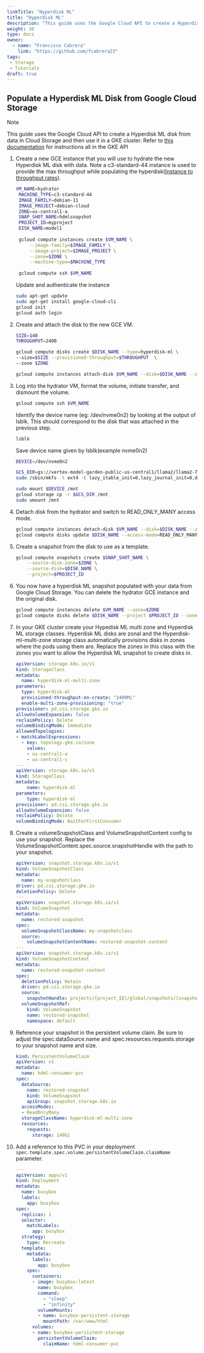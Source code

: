 ```yaml
---
linkTitle: "Hyperdisk ML"
title: "Hyperdisk ML"
description: "This guide uses the Google Cloud API to create a Hyperdisk ML disk from data in Cloud Storage and then use it in a GKE cluster."
weight: 30
type: docs
owner:
  - name: "Francisco Cabrera"
    link: "https://github.com/fcabrera23"
tags:
 - Storage
 - Tutorials
draft: true
---
```

## Populate a Hyperdisk ML Disk from Google Cloud Storage

> [!NOTE]
> This guide uses the Google Cloud API to create a Hyperdisk ML disk from data in Cloud Storage and then use it in a GKE cluster. Refer to [this documentation](https://cloud.google.com/kubernetes-engine/docs/how-to/persistent-volumes/hyperdisk-ml) for instructions all in the GKE API

1. Create a new GCE instance that you will use to hydrate the new Hyperdisk ML disk with data. Note a c3-standard-44 instance is used to provide the max throughput while populating the hyperdisk([Instance to throughput rates](https://cloud.google.com/compute/docs/disks/hyperdisks#performance_limits_for_other_vms)).

	```sh
	VM_NAME=hydrator
	 MACHINE_TYPE=c3-standard-44
	 IMAGE_FAMILY=debian-11
	 IMAGE_PROJECT=debian-cloud
	 ZONE=us-central1-a
	 SNAP_SHOT_NAME=hdmlsnapshot
	 PROJECT_ID=myproject
	 DISK_NAME=model1
	 
	 gcloud compute instances create $VM_NAME \
	     --image-family=$IMAGE_FAMILY \
	     --image-project=$IMAGE_PROJECT \
	     --zone=$ZONE \
	     --machine-type=$MACHINE_TYPE
	 
	 gcloud compute ssh $VM_NAME
	```

	Update and authenticate the instance

	```sh
	sudo apt-get update
	sudo apt-get install google-cloud-cli
	gcloud init
	gcloud auth login
	```

2. Create and attach the disk to the new GCE VM.

	```sh
	SIZE=140
	THROUGHPUT=2400

	gcloud compute disks create $DISK_NAME --type=hyperdisk-ml \
	--size=$SIZE --provisioned-throughput=$THROUGHPUT  \
	--zone $ZONE

	gcloud compute instances attach-disk $VM_NAME --disk=$DISK_NAME --zone=$ZONE 
	```

3. Log into the hydrator VM, format the volume, initiate transfer, and dismount the volume.

	```sh
	gcloud compute ssh $VM_NAME
	```

	Identify the device name (eg: /dev/nvme0n2) by looking at the output of lsblk. This should correspond to the disk that was attached in the previous step. 

	```sh 
	lsblk
	```

	Save device name given by lsblk(example nvme0n2)
	```sh
	DEVICE=/dev/nvme0n2
	```

	```sh
	GCS_DIR=gs://vertex-model-garden-public-us-central1/llama2/llama2-70b-hf 
	sudo /sbin/mkfs -t ext4 -E lazy_itable_init=0,lazy_journal_init=0,discard $DEVICE

	sudo mount $DEVICE /mnt
	gcloud storage cp -r $GCS_DIR /mnt
	sudo umount /mnt
	```

4. Detach disk from the hydrator and switch to READ_ONLY_MANY access mode.
	```sh
	gcloud compute instances detach-disk $VM_NAME --disk=$DISK_NAME --zone=$ZONE
	gcloud compute disks update $DISK_NAME --access-mode=READ_ONLY_MANY  --zone=$ZONE
	```

5. Create a snapshot from the disk to use as a template.

	```sh
	gcloud compute snapshots create $SNAP_SHOT_NAME \
	    --source-disk-zone=$ZONE \
	    --source-disk=$DISK_NAME \
	    --project=$PROJECT_ID
	```

6. You now have a hyperdisk ML snapshot populated with your data from Google Cloud Storage. You can delete the hydrator GCE instance and the original disk.

	```sh
	gcloud compute instances delete $VM_NAME --zone=$ZONE
	gcloud compute disks delete $DISK_NAME --project $PROJECT_ID --zone $ZONE
	```

7. In your GKE cluster create your Hypedisk ML multi zone and Hyperdisk ML storage classes. Hyperdisk ML disks are zonal and the Hyperdisk-ml-multi-zone storage class automatically provisions disks in zones where the pods using them are. 
Replace the zones in this class with the zones you want to allow the Hyperdisk ML snapshot to create disks in. 

	```yaml
	apiVersion: storage.k8s.io/v1
	kind: StorageClass
	metadata:
	  name: hyperdisk-ml-multi-zone
	parameters:
	  type: hyperdisk-ml
	  provisioned-throughput-on-create: "2400Mi"
	  enable-multi-zone-provisioning: "true"
	provisioner: pd.csi.storage.gke.io
	allowVolumeExpansion: false
	reclaimPolicy: Delete
	volumeBindingMode: Immediate
	allowedTopologies:
	- matchLabelExpressions:
	  - key: topology.gke.io/zone
	    values:
	    - us-central1-a
	    - us-central1-c
	--- 
	apiVersion: storage.k8s.io/v1
	kind: StorageClass
	metadata:
	    name: hyperdisk-ml
	parameters:
	    type: hyperdisk-ml
	provisioner: pd.csi.storage.gke.io
	allowVolumeExpansion: false
	reclaimPolicy: Delete
	volumeBindingMode: WaitForFirstConsumer
	```

7. Create a volumeSnapshotClass and VolumeSnapshotContent config to use your snapshot. Replace the VolumeSnapshotContent.spec.source.snapshotHandle with the path to your snapshot. 

	```yaml
	apiVersion: snapshot.storage.k8s.io/v1
	kind: VolumeSnapshotClass
	metadata:
	  name: my-snapshotclass
	driver: pd.csi.storage.gke.io
	deletionPolicy: Delete
	---
	apiVersion: snapshot.storage.k8s.io/v1
	kind: VolumeSnapshot
	metadata:
	  name: restored-snapshot
	spec:
	  volumeSnapshotClassName: my-snapshotclass
	  source:
	    volumeSnapshotContentName: restored-snapshot-content
	---
	apiVersion: snapshot.storage.k8s.io/v1
	kind: VolumeSnapshotContent
	metadata:
	  name: restored-snapshot-content
	spec:
	  deletionPolicy: Retain
	  driver: pd.csi.storage.gke.io
	  source:
	    snapshotHandle: projects/[project_ID]/global/snapshots/[snapshotname]
	  volumeSnapshotRef:
	    kind: VolumeSnapshot
	    name: restored-snapshot
	    namespace: default

	```

8. Reference your snapshot in the persistent volume claim. Be sure to adjust the spec.dataSource.name and spec.resources.requests.storage to your snapshot name and size.

	```yaml
	kind: PersistentVolumeClaim
	apiVersion: v1
	metadata:
	  name: hdml-consumer-pvc
	spec:
	  dataSource:
	    name: restored-snapshot
	    kind: VolumeSnapshot
	    apiGroup: snapshot.storage.k8s.io
	  accessModes:
	  - ReadOnlyMany
	  storageClassName: hyperdisk-ml-multi-zone
	  resources:
	    requests:
	      storage: 140Gi
	```

8. Add a reference to this PVC in your deployment `spec.template.spec.volume.persistentVolumeClaim.claimName` parameter. 

	```yaml
	---
	apiVersion: apps/v1
	kind: Deployment
	metadata:
	  name: busybox
	  labels:
	    app: busybox
	spec:
	  replicas: 1
	  selector:
	    matchLabels:
	      app: busybox
	  strategy:
	    type: Recreate
	  template:
	    metadata:
	      labels:
	        app: busybox
	    spec:
	      containers:
	      - image: busybox:latest
	        name: busybox
	        command:
	          - "sleep"
	          - "infinity"
	        volumeMounts:
	        - name: busybox-persistent-storage
	          mountPath: /var/www/html
	      volumes:
	      - name: busybox-persistent-storage
	        persistentVolumeClaim:
	          claimName: hdml-consumer-pvc
	```
